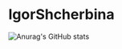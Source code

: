 # IgorShcherbina

![Anurag's GitHub stats](https://github-readme-stats.vercel.app/api?username=IgorShcherbina&show_icons=true&theme=radical)
